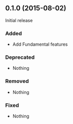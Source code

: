 ## 0.1.0 (2015-08-02)

Initial release

### Added

- Add Fundamental features

### Deprecated

- Nothing

### Removed

- Nothing

### Fixed

- Nothing
